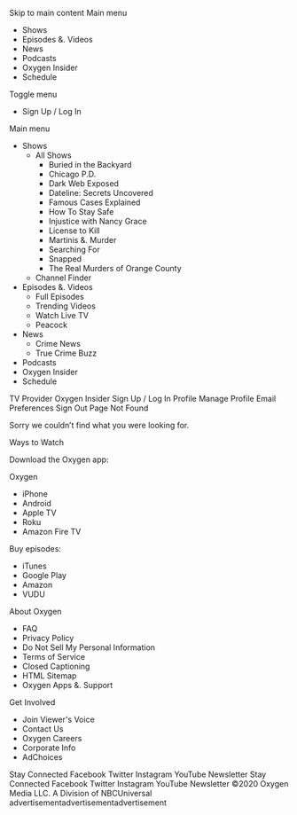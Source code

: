 Skip to main content Main menu

*   Shows
*   Episodes &. Videos
*   News
*   Podcasts
*   Oxygen Insider
*   Schedule

Toggle menu

*   Sign Up / Log In

Main menu

*   Shows
    *   All Shows
        *   Buried in the Backyard
        *   Chicago P.D.
        *   Dark Web Exposed
        *   Dateline: Secrets Uncovered
        *   Famous Cases Explained
        *   How To Stay Safe
        *   Injustice with Nancy Grace
        *   License to Kill
        *   Martinis &. Murder
        *   Searching For
        *   Snapped
        *   The Real Murders of Orange County
    *   Channel Finder
*   Episodes &. Videos
    *   Full Episodes
    *   Trending Videos
    *   Watch Live TV
    *   Peacock
*   News
    *   Crime News
    *   True Crime Buzz
*   Podcasts
*   Oxygen Insider
*   Schedule

TV Provider Oxygen Insider Sign Up / Log In Profile Manage Profile Email Preferences Sign Out Page Not Found

Sorry we couldn’t find what you were looking for.

Ways to Watch

Download the Oxygen app:

Oxygen

*   iPhone
*   Android
*   Apple TV
*   Roku
*   Amazon Fire TV

Buy episodes:

*   iTunes
*   Google Play
*   Amazon
*   VUDU

About Oxygen

*   FAQ
*   Privacy Policy
*   Do Not Sell My Personal Information
*   Terms of Service
*   Closed Captioning
*   HTML Sitemap
*   Oxygen Apps &. Support

Get Involved

*   Join Viewer's Voice
*   Contact Us
*   Oxygen Careers
*   Corporate Info
*   AdChoices

Stay Connected Facebook Twitter Instagram YouTube Newsletter Stay Connected Facebook Twitter Instagram YouTube Newsletter ©2020 Oxygen Media LLC. A Division of NBCUniversal advertisementadvertisementadvertisement